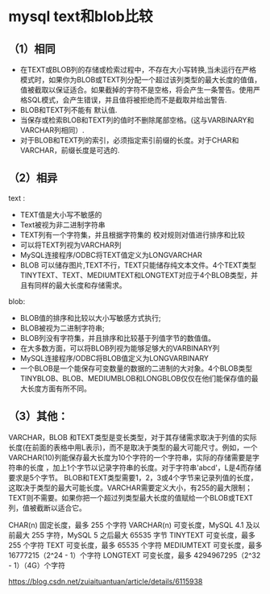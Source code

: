 

# mysql text和blob比较

## （1）相同

- 在TEXT或BLOB列的存储或检索过程中，不存在大小写转换,当未运行在严格模式时，如果你为BLOB或TEXT列分配一个超过该列类型的最大长度的值值，值被截取以保证适合。如果截掉的字符不是空格，将会产生一条警告。使用严格SQL模式，会产生错误，并且值将被拒绝而不是截取并给出警告.
- BLOB和TEXT列不能有 默认值.
- 当保存或检索BLOB和TEXT列的值时不删除尾部空格。(这与VARBINARY和VARCHAR列相同）.
- 对于BLOB和TEXT列的索引，必须指定索引前缀的长度。对于CHAR和VARCHAR，前缀长度是可选的.

## （2）相异 

 text :

- TEXT值是大小写不敏感的
- Text被视为非二进制字符串
- TEXT列有一个字符集，并且根据字符集的 校对规则对值进行排序和比较
- 可以将TEXT列视为VARCHAR列
- MySQL连接程序/ODBC将TEXT值定义为LONGVARCHAR
- BLOB 可以储存图片,TEXT不行，TEXT只能储存纯文本文件。4个TEXT类型TINYTEXT、TEXT、MEDIUMTEXT和LONGTEXT对应于4个BLOB类型，并且有同样的最大长度和存储需求。

blob:  

- BLOB值的排序和比较以大小写敏感方式执行;
- BLOB被视为二进制字符串;
- BLOB列没有字符集，并且排序和比较基于列值字节的数值值。
- 在大多数方面，可以将BLOB列视为能够足够大的VARBINARY列
- MySQL连接程序/ODBC将BLOB值定义为LONGVARBINARY
- 一个BLOB是一个能保存可变数量的数据的二进制的大对象。4个BLOB类型TINYBLOB、BLOB、MEDIUMBLOB和LONGBLOB仅仅在他们能保存值的最大长度方面有所不同。

## （3）其他：

VARCHAR，BLOB 和TEXT类型是变长类型，对于其存储需求取决于列值的实际长度(在前面的表格中用L表示)，而不是取决于类型的最大可能尺寸。例如，一个 VARCHAR(10)列能保存最大长度为10个字符的一个字符串，实际的存储需要是字符串的长度 ，加上1个字节以记录字符串的长度。对于字符串'abcd'，L是4而存储要求是5个字节。
    BLOB和TEXT类型需要1，2，3或4个字节来记录列值的长度，这取决于类型的最大可能长度。VARCHAR需要定义大小，有255的最大限制；TEXT则不需要。如果你把一个超过列类型最大长度的值赋给一个BLOB或TEXT列，值被截断以适合它。

CHAR(n) 固定长度，最多 255 个字符 
VARCHAR(n) 可变长度，MySQL 4.1 及以前最大 255 字符，MySQL 5 之后最大 65535 字节 
TINYTEXT 可变长度，最多 255 个字符 
TEXT 可变长度，最多 65535 个字符 
MEDIUMTEXT 可变长度，最多 16777215（2^24 - 1）个字符 
LONGTEXT 可变长度，最多 4294967295（2^32 - 1）（4G）个字符





https://blog.csdn.net/zuiaituantuan/article/details/6115938